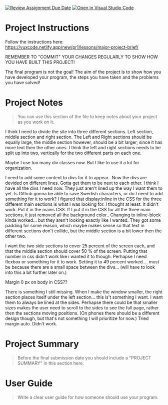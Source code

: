 [![Review Assignment Due Date](https://classroom.github.com/assets/deadline-readme-button-8d59dc4de5201274e310e4c54b9627a8934c3b88527886e3b421487c677d23eb.svg)](https://classroom.github.com/a/9iUTyIJt)
[![Open in Visual Studio Code](https://classroom.github.com/assets/open-in-vscode-c66648af7eb3fe8bc4f294546bfd86ef473780cde1dea487d3c4ff354943c9ae.svg)](https://classroom.github.com/online_ide?assignment_repo_id=10702130&assignment_repo_type=AssignmentRepo)
# Project Instructions
Follow the instructions here: https://vuxcode.netlify.app/new/pr1/lessons/major-project-brief/

REMEMBER TO "COMMIT" YOUR CHANGES REGULARLY TO SHOW HOW YOU HAVE BUILT THIS PROJECT! 

The final program is not the goal! The aim of the project is to show how you have developed your program, the steps you have taken and the problems you have solved!

# Project Notes

> You can use this section of the file to keep notes about your project as you work on it.

I think I need to divide the site into three different sections. Left section, middle section and right section. The Left and Right sections should be equally large, the middle section however, should be a bit larger, since it has more text then the other ones. I think the left and right sections needs to be split up into two, vertically for the two different parts on each one. 

Maybe I use too many div classes now. But I like to use it a lot for organization. 

I need to add some content to divs for it to appear..
Now the divs are devided on different lines. Gotta get them to be next to each other. 
I think I have all the divs I need now. They just aren't lined up the way I want them to yet. 
Is Github gonna be able to save Swedish characters, or do I need to add something for it to work?
I figured that display:inline in the CSS for the three different main sections is what I was looking for.
I thought at least. It didn't work. Put it in the mains CSS. If I put it in the CSS for all the three main sections, it just removed all the background color..
Changing to inline-block kinda worked... but they aren't looking exactly like I wanted. They got some padding for some reason, which maybe makes sense so that text in different sections don't collide, but the middle section is a bit lower then the other two. 

I want the two side sections to cover 25 percent of the screen each, and that the middle section should cover 50 % of the screen. Putting that number in css didn't work like i wanted it to though. Perhapse I need flexbox or something for it to work.
Setting it to 49 percent worked.... must be because there are a small space between the divs... (will have to look into this a bit further later on.)

Margin 0 px on body in CSS?? 

There is something I still missing. When I make the window smaller, the right section places itself under the left section... this is't something I want. I want them to always be lined at the sides. Perhapse there could be that smaller sizes makes the user need to scroll to the sides to see the full page, rather then the sections moving positions. (On phones there should be a different design though, but that's not something I will prioritize for now.)
Tried margin auto. Didn't work.

# Project Summary

> Before the final submission date you should include a "PROJECT SUMMARY" in this section here. 

# User Guide

> Write a clear user guide for how someone should use your program.